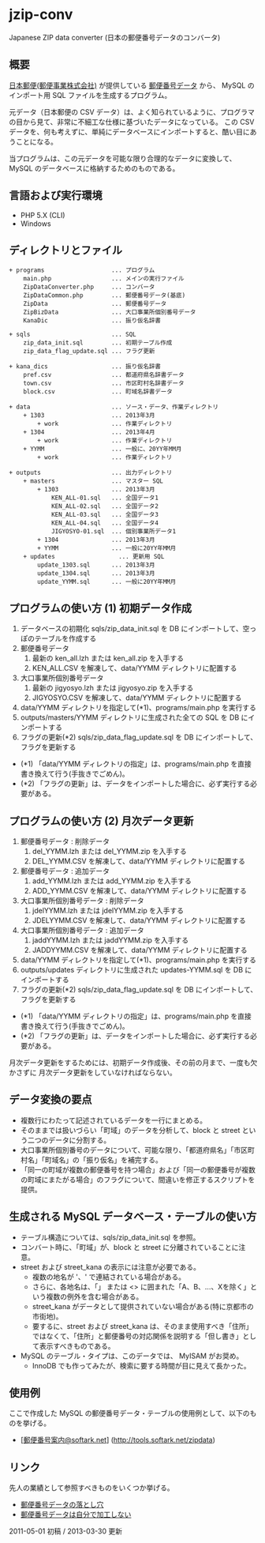 jzip-conv
=========

Japanese ZIP data converter (日本の郵便番号データのコンバータ)

概要
----

[日本郵便(郵便事業株式会社)](http://www.post.japanpost.jp/index.html) が提供している [郵便番号データ](http://www.post.japanpost.jp/zipcode/download.html) から、
MySQL のインポート用 SQL ファイルを生成するプログラム。

元データ（日本郵便の CSV データ）は、よく知られているように、プログラマの目から見て、非常に不細工な仕様に基づいたデータになっている。
この CSV データを、何も考えずに、単純にデータベースにインポートすると、酷い目にあうことになる。

当プログラムは、この元データを可能な限り合理的なデータに変換して、MySQL のデータベースに格納するためのものである。

言語および実行環境
------------------

+ PHP 5.X (CLI)
+ Windows

ディレクトリとファイル
--------------------

    + programs                   ... プログラム
        main.php                 ... メインの実行ファイル
        ZipDataConverter.php     ... コンバータ
        ZipDataCommon.php        ... 郵便番号データ(基底)
        ZipData                  ... 郵便番号データ
        ZipBizData               ... 大口事業所個別番号データ
        KanaDic                  ... 振り仮名辞書

    + sqls                       ... SQL
        zip_data_init.sql        ... 初期テーブル作成
        zip_data_flag_update.sql ... フラグ更新

    + kana_dics                  ... 振り仮名辞書
        pref.csv                 ... 都道府県名辞書データ
        town.csv                 ... 市区町村名辞書データ
        block.csv                ... 町域名辞書データ

    + data                       ... ソース・データ、作業ディレクトリ
        + 1303                   ... 2013年3月
            + work               ... 作業ディレクトリ
        + 1304                   ... 2013年4月
            + work               ... 作業ディレクトリ
        + YYMM                   ... 一般に、20YY年MM月
            + work               ... 作業ディレクトリ

    + outputs                    ... 出力ディレクトリ
        + masters                ... マスター SQL
            + 1303               ... 2013年3月
                KEN_ALL-01.sql   ... 全国データ1
                KEN_ALL-02.sql   ... 全国データ2
                KEN_ALL-03.sql   ... 全国データ3
                KEN_ALL-04.sql   ... 全国データ4
                JIGYOSYO-01.sql  ... 個別事業所データ1
            + 1304               ... 2013年3月
            + YYMM               ... 一般に20YY年MM月
        + updates                  ... 更新用 SQL
            update_1303.sql      ... 2013年3月
            update_1304.sql      ... 2013年3月
            update_YYMM.sql      ... 一般に20YY年MM月

プログラムの使い方 (1) 初期データ作成
-----------------------------------

1. データベースの初期化
    sqls/zip_data_init.sql を DB にインポートして、空っぽのテーブルを作成する
2. 郵便番号データ
    1. 最新の ken_all.lzh または ken_all.zip を入手する
    2. KEN_ALL.CSV を解凍して、data/YYMM ディレクトリに配置する
3. 大口事業所個別番号データ
    1. 最新の jigyosyo.lzh または jigyosyo.zip を入手する
    2. JIGYOSYO.CSV を解凍して、data/YYMM ディレクトリに配置する
4. data/YYMM ディレクトリを指定して(*1)、programs/main.php を実行する
5. outputs/masters/YYMM ディレクトリに生成された全ての SQL を DB にインポートする
6. フラグの更新(*2)
   sqls/zip_data_flag_update.sql を DB にインポートして、フラグを更新する

+ (*1) 「data/YYMM ディレクトリの指定」は、programs/main.php を直接書き換えて行う(手抜きでごめん)。
+ (*2) 「フラグの更新」は、データをインポートした場合に、必ず実行する必要がある。

プログラムの使い方 (2) 月次データ更新
-----------------------------------

1. 郵便番号データ : 削除データ
    1. del_YYMM.lzh または del_YYMM.zip を入手する
    2. DEL_YYMM.CSV を解凍して、data/YYMM ディレクトリに配置する
2. 郵便番号データ : 追加データ
    1. add_YYMM.lzh または add_YYMM.zip を入手する
    2. ADD_YYMM.CSV を解凍して、data/YYMM ディレクトリに配置する
3. 大口事業所個別番号データ : 削除データ
    1. jdelYYMM.lzh または jdelYYMM.zip を入手する
    2. JDELYYMM.CSV を解凍して、data/YYMM ディレクトリに配置する
4. 大口事業所個別番号データ : 追加データ
    1. jaddYYMM.lzh または jaddYYMM.zip を入手する
    2. JADDYYMM.CSV を解凍して、data/YYMM ディレクトリに配置する
5. data/YYMM ディレクトリを指定して(*1)、programs/main.php を実行する
6. outputs/updates ディレクトリに生成された updates-YYMM.sql を DB にインポートする
7. フラグの更新(*2)
   sqls/zip_data_flag_update.sql を DB にインポートして、フラグを更新する

+ (*1) 「data/YYMM ディレクトリの指定」は、programs/main.php を直接書き換えて行う(手抜きでごめん)。
+ (*2) 「フラグの更新」は、データをインポートした場合に、必ず実行する必要がある。

月次データ更新をするためには、初期データ作成後、その前の月まで、一度も欠かさずに
月次データ更新をしていなければならない。

データ変換の要点
----------------

+ 複数行にわたって記述されているデータを一行にまとめる。
+ そのままでは扱いづらい「町域」のデータを分析して、block と street という二つのデータに分割する。
+ 大口事業所個別番号のデータについて、可能な限り、「都道府県名」「市区町村名」「町域名」の「振り仮名」を補完する。
+ 「同一の町域が複数の郵便番号を持つ場合」および「同一の郵便番号が複数の町域にまたがる場合」のフラグについて、間違いを修正するスクリプトを提供。

生成される MySQL データベース・テーブルの使い方
---------------------------------------------

+ テーブル構造については、sqls/zip_data_init.sql を参照。
+ コンバート時に、「町域」が、block と street に分離されていることに注意。
+ street および street_kana の表示には注意が必要である。
    + 複数の地名が '、' で連結されている場合がある。
    + さらに、各地名は、「」 または <> に囲まれた「A、B、...、Xを除く」という複数の例外を含む場合がある。
    + street_kana がデータとして提供されていない場合がある(特に京都市の市街地)。
    + 要するに、street および street_kana は、そのまま使用すべき「住所」ではなくて、「住所」と郵便番号の対応関係を説明する「但し書き」として表示すべきものである。
+ MySQL のテーブル・タイプは、このデータでは、 MyISAM がお奨め。
    + InnoDB でも作ってみたが、検索に要する時間が目に見えて長かった。

使用例
------

ここで作成した MySQL の郵便番号データ・テーブルの使用例として、以下のものを挙げる。

+ [郵便番号案内@softark.net] (http://tools.softark.net/zipdata)

リンク
------

先人の業績として参照すべきものをいくつか挙げる。

+ [郵便番号データの落とし穴](http://www.f3.dion.ne.jp/~element/msaccess/AcTipsKenAllCsv.html)
+ [ 郵便番号データは自分で加工しない](http://d.hatena.ne.jp/dayflower/20100929/1285744153)

2011-05-01 初稿 / 2013-03-30 更新